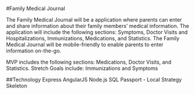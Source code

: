 #Family Medical Journal

The Family Medical Journal will be a application where parents can enter and share information about their family members’ medical information. The application will include the following sections: Symptoms, Doctor Visits and Hospitalizations, Immunizations, Medications, and Statistics. The Family Medical Journal will be mobile-friendly to enable parents to enter information on-the-go.

MVP includes the following sections: Medications, Doctor Visits, and Statistics.
Stretch Goals include: Immunizations and Symptoms

##Technology
Express
AngularJS
Node.js
SQL
Passport - Local Strategy
Skeleton